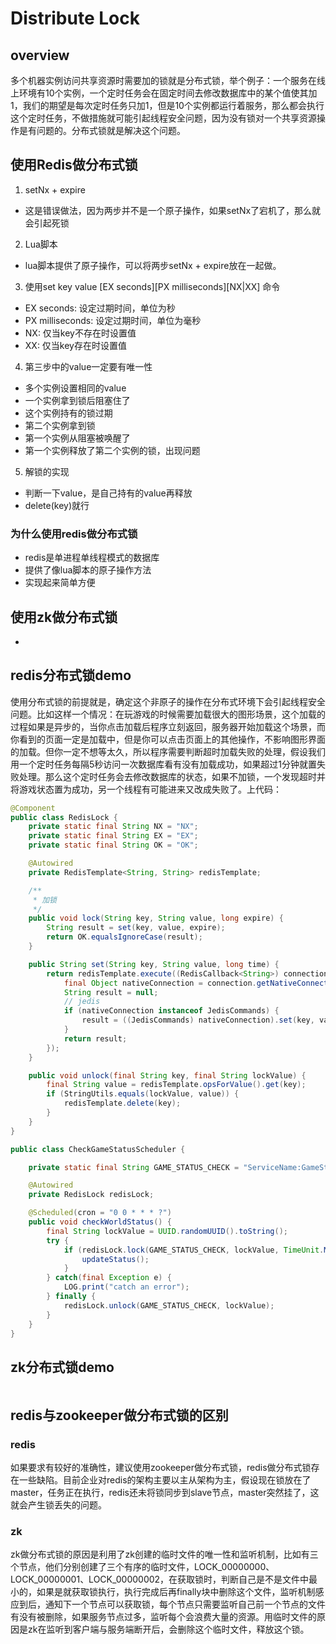 # Distribute Lock
## overview
多个机器实例访问共享资源时需要加的锁就是分布式锁，举个例子：一个服务在线上环境有10个实例，一个定时任务会在固定时间去修改数据库中的某个值使其加1，我们的期望是每次定时任务只加1，但是10个实例都运行着服务，那么都会执行这个定时任务，不做措施就可能引起线程安全问题，因为没有锁对一个共享资源操作是有问题的。分布式锁就是解决这个问题。

## 使用Redis做分布式锁
1. setNx + expire

* 这是错误做法，因为两步并不是一个原子操作，如果setNx了宕机了，那么就会引起死锁

2. Lua脚本

* lua脚本提供了原子操作，可以将两步setNx + expire放在一起做。

3. 使用set key value [EX seconds][PX milliseconds][NX|XX] 命令

* EX seconds: 设定过期时间，单位为秒
* PX milliseconds: 设定过期时间，单位为毫秒
* NX: 仅当key不存在时设置值
* XX: 仅当key存在时设置值

4. 第三步中的value一定要有唯一性

* 多个实例设置相同的value
* 一个实例拿到锁后阻塞住了
* 这个实例持有的锁过期
* 第二个实例拿到锁
* 第一个实例从阻塞被唤醒了
* 第一个实例释放了第二个实例的锁，出现问题

5. 解锁的实现

* 判断一下value，是自己持有的value再释放
* delete(key)就行

### 为什么使用redis做分布式锁
* redis是单进程单线程模式的数据库
* 提供了像lua脚本的原子操作方法
* 实现起来简单方便

## 使用zk做分布式锁
* 

## redis分布式锁demo
使用分布式锁的前提就是，确定这个非原子的操作在分布式环境下会引起线程安全问题。比如这样一个情况：在玩游戏的时候需要加载很大的图形场景，这个加载的过程如果是异步的，当你点击加载后程序立刻返回，服务器开始加载这个场景，而你看到的页面一定是加载中，但是你可以点击页面上的其他操作，不影响图形界面的加载。但你一定不想等太久，所以程序需要判断超时加载失败的处理，假设我们用一个定时任务每隔5秒访问一次数据库看有没有加载成功，如果超过1分钟就置失败处理。那么这个定时任务会去修改数据库的状态，如果不加锁，一个发现超时并将游戏状态置为成功，另一个线程有可能进来又改成失败了。上代码：
```java
@Component
public class RedisLock {
    private static final String NX = "NX";
    private static final String EX = "EX";
    private static final String OK = "OK";

    @Autowired
    private RedisTemplate<String, String> redisTemplate;

    /**
     * 加锁
     */
    public void lock(String key, String value, long expire) {
        String result = set(key, value, expire);
        return OK.equalsIgnoreCase(result);
    }

    public String set(String key, String value, long time) {
        return redisTemplate.execute((RedisCallback<String>) connection -> {
            final Object nativeConnection = connection.getNativeConnection();
            String result = null;
            // jedis
            if (nativeConnection instanceof JedisCommands) {
                result = ((JedisCommands) nativeConnection).set(key, value, NX, EX, seconds);
            }
            return result;
        });
    }

    public void unlock(final String key, final String lockValue) {
        final String value = redisTemplate.opsForValue().get(key);
        if (StringUtils.equals(lockValue, value)) {
            redisTemplate.delete(key);
        }
    }
}
```
```java
public class CheckGameStatusScheduler {

    private static final String GAME_STATUS_CHECK = "ServiceName:GameStatusCheck";

    @Autowired
    private RedisLock redisLock;

    @Scheduled(cron = "0 0 * * * ?")
    public void checkWorldStatus() {
        final String lockValue = UUID.randomUUID().toString();
        try {
            if (redisLock.lock(GAME_STATUS_CHECK, lockValue, TimeUnit.MINUTES.toSeconds(30)))) {
                updateStatus();
            }
        } catch(final Exception e) {
            LOG.print("catch an error");
        } finally {
            redisLock.unlock(GAME_STATUS_CHECK, lockValue);
        }
    }
}
```
## zk分布式锁demo
```java

```
## redis与zookeeper做分布式锁的区别
### redis
如果要求有较好的准确性，建议使用zookeeper做分布式锁，redis做分布式锁存在一些缺陷。目前企业对redis的架构主要以主从架构为主，假设现在锁放在了master，任务正在执行，redis还未将锁同步到slave节点，master突然挂了，这就会产生锁丢失的问题。
### zk
zk做分布式锁的原因是利用了zk创建的临时文件的唯一性和监听机制，比如有三个节点，他们分别创建了三个有序的临时文件，LOCK_00000000、LOCK_00000001、LOCK_00000002，在获取锁时，判断自己是不是文件中最小的，如果是就获取锁执行，执行完成后再finally块中删除这个文件，监听机制感应到后，通知下一个节点可以获取锁，每个节点只需要监听自己前一个节点的文件有没有被删除，如果服务节点过多，监听每个会浪费大量的资源。用临时文件的原因是zk在监听到客户端与服务端断开后，会删除这个临时文件，释放这个锁。